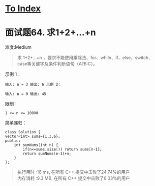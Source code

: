 # [To Index](/index.md)

# 面试题64\. 求1+2+...+n

难度:Medium

> 求 1+2+...+n ，要求不能使用乘除法、for、while、if、else、switch、case等关键字及条件判断语句（A?B:C）。

示例 1：

```
输入: n = 3 输出: 6 示例 2：

输入: n = 9 输出: 45
```

限制：

```
1 <= n <= 10000
```

简单递归：

```
class Solution {
vector<int> sums={1,3,6};
public:
    int sumNums(int n) {
        if(n<=sums.size()) return sums[n-1];
        return sumNums(n-1)+n;
    }
};
```

> 执行用时 :16 ms, 在所有 C++ 提交中击败了24.74%的用户<br>
> 内存消耗 :9.3 MB, 在所有 C++ 提交中击败了6.03%的用户
